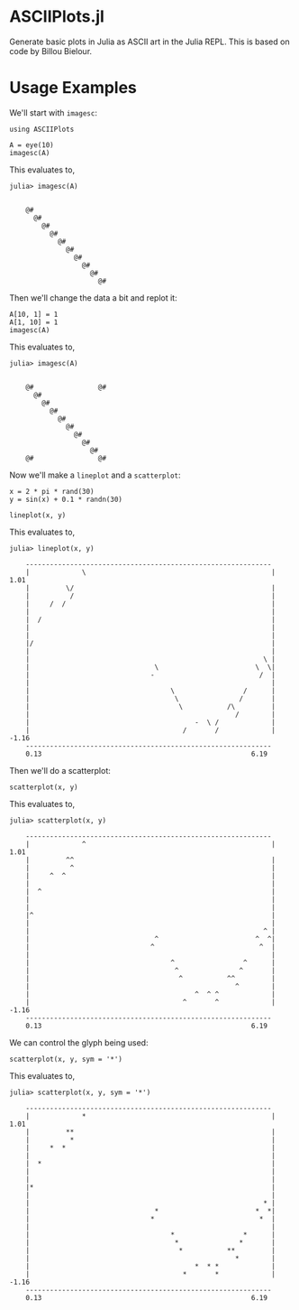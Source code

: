 ASCIIPlots.jl
=============

Generate basic plots in Julia as ASCII art in the Julia REPL. This is based on code by Billou Bielour.

# Usage Examples

We'll start with `imagesc`:

	using ASCIIPlots

	A = eye(10)
	imagesc(A)

This evaluates to,

	julia> imagesc(A)


		@#                  
		  @#                
		    @#              
		      @#            
		        @#          
		          @#        
		            @#      
		              @#    
		                @#  
		                  @#



Then we'll change the data a bit and replot it:

	A[10, 1] = 1
	A[1, 10] = 1
	imagesc(A)

This evaluates to,

	julia> imagesc(A)


		@#                @#
		  @#                
		    @#              
		      @#            
		        @#          
		          @#        
		            @#      
		              @#    
		                @#  
		@#                @#


Now we'll make a `lineplot` and a `scatterplot`:

	x = 2 * pi * rand(30)
	y = sin(x) + 0.1 * randn(30)

	lineplot(x, y)

This evaluates to,

	julia> lineplot(x, y)

		-------------------------------------------------------------
		|             \                                              | 1.01
		|         \/                                                 |
		|          /                                                 |
		|     /  /                                                   |
		|                                                            |
		|  /                                                         |
		|                                                            |
		|                                                            |
		|/                                                           |
		|                                                            |
		|                                                          \ |
		|                               \                        \  \|
		|                              -                          /  |
		|                                                            |
		|                                   \                 /      |
		|                                    \               /       |
		|                                     \           /\         |
		|                                                   /        |
		|                                         -  \ /             |
		|                                      /       /             | -1.16
		-------------------------------------------------------------
		0.13                                                    6.19


Then we'll do a scatterplot:

	scatterplot(x, y)

This evaluates to,

	julia> scatterplot(x, y)

		-------------------------------------------------------------
		|             ^                                              | 1.01
		|         ^^                                                 |
		|          ^                                                 |
		|     ^  ^                                                   |
		|                                                            |
		|  ^                                                         |
		|                                                            |
		|                                                            |
		|^                                                           |
		|                                                            |
		|                                                          ^ |
		|                               ^                        ^  ^|
		|                              ^                          ^  |
		|                                                            |
		|                                   ^                 ^      |
		|                                    ^               ^       |
		|                                     ^           ^^         |
		|                                                   ^        |
		|                                         ^  ^ ^             |
		|                                      ^       ^             | -1.16
		-------------------------------------------------------------
		0.13                                                    6.19


We can control the glyph being used:

	scatterplot(x, y, sym = '*')

This evaluates to,

	julia> scatterplot(x, y, sym = '*')

		-------------------------------------------------------------
		|             *                                              | 1.01
		|         **                                                 |
		|          *                                                 |
		|     *  *                                                   |
		|                                                            |
		|  *                                                         |
		|                                                            |
		|                                                            |
		|*                                                           |
		|                                                            |
		|                                                          * |
		|                               *                        *  *|
		|                              *                          *  |
		|                                                            |
		|                                   *                 *      |
		|                                    *               *       |
		|                                     *           **         |
		|                                                   *        |
		|                                         *  * *             |
		|                                      *       *             | -1.16
		-------------------------------------------------------------
		0.13                                                    6.19


